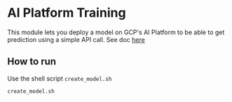 # AI Platform Training

This module lets you deploy a model on GCP's AI Platform to be able to get prediction using a simple API call.
See doc [here](https://cloud.google.com/ai-platform/prediction/docs/exporting-for-prediction)

## How to run

Use the shell script `create_model.sh`
```
create_model.sh
```
